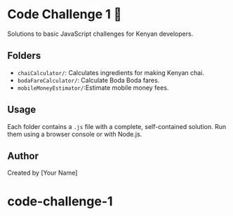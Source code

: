 # Code Challenge 1 🚀

Solutions to basic JavaScript challenges for Kenyan developers.

## Folders

- `chaiCalculator/`: Calculates ingredients for making Kenyan chai.
- `bodaFareCalculator/`: Calculate Boda Boda fares.
- `mobileMoneyEstimator/`:Estimate mobile money fees.

## Usage

Each folder contains a `.js` file with a complete, self-contained solution.
Run them using a browser console or with Node.js.

## Author

Created by [Your Name]
# code-challenge-1
